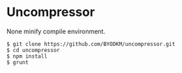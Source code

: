 # Uncompressor

None minify compile environment.

```
$ git clone https://github.com/BYODKM/uncompressor.git
$ cd uncompressor
$ npm install
$ grunt
```
